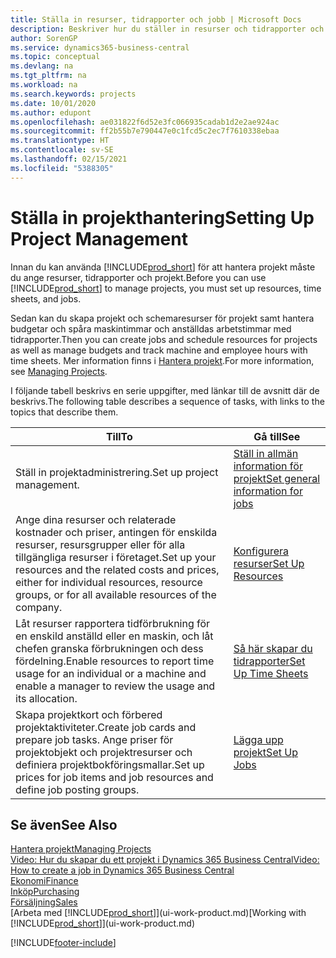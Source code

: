 ```yaml
---
title: Ställa in resurser, tidrapporter och jobb | Microsoft Docs
description: Beskriver hur du ställer in resurser och tidrapporter och projekt för att hantera projekt.
author: SorenGP
ms.service: dynamics365-business-central
ms.topic: conceptual
ms.devlang: na
ms.tgt_pltfrm: na
ms.workload: na
ms.search.keywords: projects
ms.date: 10/01/2020
ms.author: edupont
ms.openlocfilehash: ae031822f6d52e3fc066935cadab1d2e2ae924ac
ms.sourcegitcommit: ff2b55b7e790447e0c1fcd5c2ec7f7610338ebaa
ms.translationtype: HT
ms.contentlocale: sv-SE
ms.lasthandoff: 02/15/2021
ms.locfileid: "5388305"
---
```

# <a name="setting-up-project-management"></a><span data-ttu-id="7ae4c-103">Ställa in projekthantering</span><span class="sxs-lookup"><span data-stu-id="7ae4c-103">Setting Up Project Management</span></span>
<span data-ttu-id="7ae4c-104">Innan du kan använda [!INCLUDE[prod_short](includes/prod_short.md)] för att hantera projekt måste du ange resurser, tidrapporter och projekt.</span><span class="sxs-lookup"><span data-stu-id="7ae4c-104">Before you can use [!INCLUDE[prod_short](includes/prod_short.md)] to manage projects, you must set up resources, time sheets, and jobs.</span></span>

<span data-ttu-id="7ae4c-105">Sedan kan du skapa projekt och schemaresurser för projekt samt hantera budgetar och spåra maskintimmar och anställdas arbetstimmar med tidrapporter.</span><span class="sxs-lookup"><span data-stu-id="7ae4c-105">Then you can create jobs and schedule resources for projects as well as manage budgets and track machine and employee hours with time sheets.</span></span> <span data-ttu-id="7ae4c-106">Mer information finns i [Hantera projekt](projects-manage-projects.md).</span><span class="sxs-lookup"><span data-stu-id="7ae4c-106">For more information, see [Managing Projects](projects-manage-projects.md).</span></span>  

<span data-ttu-id="7ae4c-107">I följande tabell beskrivs en serie uppgifter, med länkar till de avsnitt där de beskrivs.</span><span class="sxs-lookup"><span data-stu-id="7ae4c-107">The following table describes a sequence of tasks, with links to the topics that describe them.</span></span>

| <span data-ttu-id="7ae4c-108">Till</span><span class="sxs-lookup"><span data-stu-id="7ae4c-108">To</span></span> | <span data-ttu-id="7ae4c-109">Gå till</span><span class="sxs-lookup"><span data-stu-id="7ae4c-109">See</span></span> |
| --- | --- |
| <span data-ttu-id="7ae4c-110">Ställ in projektadministrering.</span><span class="sxs-lookup"><span data-stu-id="7ae4c-110">Set up project management.</span></span>|[<span data-ttu-id="7ae4c-111">Ställ in allmän information för projekt</span><span class="sxs-lookup"><span data-stu-id="7ae4c-111">Set general information for jobs</span></span>](projects-how-setup-jobs.md#to-set-general-information-for-jobs)|
| <span data-ttu-id="7ae4c-112">Ange dina resurser och relaterade kostnader och priser, antingen för enskilda resurser, resursgrupper eller för alla tillgängliga resurser i företaget.</span><span class="sxs-lookup"><span data-stu-id="7ae4c-112">Set up your resources and the related costs and prices, either for individual resources, resource groups, or for all available resources of the company.</span></span> |[<span data-ttu-id="7ae4c-113">Konfigurera resurser</span><span class="sxs-lookup"><span data-stu-id="7ae4c-113">Set Up Resources</span></span>](projects-how-setup-resources.md) |
| <span data-ttu-id="7ae4c-114">Låt resurser rapportera tidförbrukning för en enskild anställd eller en maskin, och låt chefen granska förbrukningen och dess fördelning.</span><span class="sxs-lookup"><span data-stu-id="7ae4c-114">Enable resources to report time usage for an individual or a machine and enable a manager to review the usage and its allocation.</span></span> |[<span data-ttu-id="7ae4c-115">Så här skapar du tidrapporter</span><span class="sxs-lookup"><span data-stu-id="7ae4c-115">Set Up Time Sheets</span></span>](projects-how-setup-time-sheets.md) |
| <span data-ttu-id="7ae4c-116">Skapa projektkort och förbered projektaktiviteter.</span><span class="sxs-lookup"><span data-stu-id="7ae4c-116">Create job cards and prepare job tasks.</span></span> <span data-ttu-id="7ae4c-117">Ange priser för projektobjekt och projektresurser och definiera projektbokföringsmallar.</span><span class="sxs-lookup"><span data-stu-id="7ae4c-117">Set up prices for job items and job resources and define job posting groups.</span></span> |[<span data-ttu-id="7ae4c-118">Lägga upp projekt</span><span class="sxs-lookup"><span data-stu-id="7ae4c-118">Set Up Jobs</span></span>](projects-how-setup-jobs.md) |

## <a name="see-also"></a><span data-ttu-id="7ae4c-119">Se även</span><span class="sxs-lookup"><span data-stu-id="7ae4c-119">See Also</span></span>

[<span data-ttu-id="7ae4c-120">Hantera projekt</span><span class="sxs-lookup"><span data-stu-id="7ae4c-120">Managing Projects</span></span>](projects-manage-projects.md)  
[<span data-ttu-id="7ae4c-121">Video: Hur du skapar du ett projekt i Dynamics 365 Business Central</span><span class="sxs-lookup"><span data-stu-id="7ae4c-121">Video: How to create a job in Dynamics 365 Business Central</span></span>](https://www.youtube.com/watch?v=VqaPWr7BWmw)  
[<span data-ttu-id="7ae4c-122">Ekonomi</span><span class="sxs-lookup"><span data-stu-id="7ae4c-122">Finance</span></span>](finance.md)  
[<span data-ttu-id="7ae4c-123">Inköp</span><span class="sxs-lookup"><span data-stu-id="7ae4c-123">Purchasing</span></span>](purchasing-manage-purchasing.md)  
[<span data-ttu-id="7ae4c-124">Försäljning</span><span class="sxs-lookup"><span data-stu-id="7ae4c-124">Sales</span></span>](sales-manage-sales.md)  
<span data-ttu-id="7ae4c-125">[Arbeta med [!INCLUDE[prod_short](includes/prod_short.md)]](ui-work-product.md)</span><span class="sxs-lookup"><span data-stu-id="7ae4c-125">[Working with [!INCLUDE[prod_short](includes/prod_short.md)]](ui-work-product.md)</span></span>  


[!INCLUDE[footer-include](includes/footer-banner.md)]